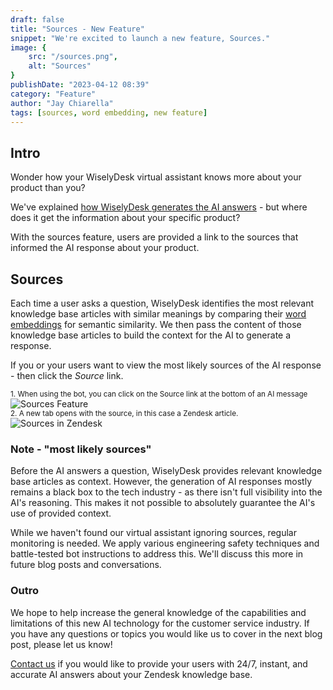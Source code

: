 ```yaml
---
draft: false
title: "Sources - New Feature"
snippet: "We're excited to launch a new feature, Sources."
image: {
    src: "/sources.png",
    alt: "Sources"
}
publishDate: "2023-04-12 08:39"
category: "Feature"
author: "Jay Chiarella"
tags: [sources, word embedding, new feature]
---
```


## Intro 

Wonder how your WiselyDesk virtual assistant knows more about your product than you?

We've explained <a target="_blank" href="https://www.wiselydesk.com/blog/how-does-wiselydesk-generate-the-answers">how WiselyDesk generates the AI answers</a> - but where does it get the information about your specific product? 

With the sources feature, users are provided a link to the sources that informed the AI response about your product.

## Sources

Each time a user asks a question, WiselyDesk identifies the most relevant knowledge base articles with similar meanings by comparing their <a target="_blank" href="https://www.wiselydesk.com/blog/how-does-wiselydesk-generate-the-answers">word embeddings</a> for semantic similarity. We then pass the content of those knowledge base articles to build the context for the AI to generate a response. 

If you or your users want to view the most likely sources of the AI response - then click the *Source* link. 

<div class="text-center">
<sup >1. When using the bot, you can click on the Source link at the bottom of an AI message</sup>
</div>
<img src="/sources-ai-feature-wiselydesk.png" alt="Sources Feature" class="mb-1 rounded mt-0">

<div class="text-center mt-16">
<sup >2. A new tab opens with the source, in this case a Zendesk article.</sup>
</div>
<img src="/source-in-zendesk.png" alt="Sources in Zendesk" class="mb-1 rounded mt-0">

### Note - "most likely sources"

Before the AI answers a question, WiselyDesk provides relevant knowledge base articles as context. However, the generation of AI responses mostly remains a black box to the tech industry - as there isn't full visibility into the AI's reasoning. This makes it not possible to absolutely guarantee the AI's use of provided context.

While we haven't found our virtual assistant ignoring sources, regular monitoring is needed. We apply various engineering safety techniques and battle-tested bot instructions to address this. We'll discuss this more in future blog posts and conversations.

### Outro 

We hope to help increase the general knowledge of the capabilities and limitations of this new AI technology for the customer service industry. If you have any questions or topics you would like us to cover in the next blog post, please let us know!

<a target="_blank" href="https://www.wiselydesk.com/waitlist">Contact us</a> if you would like to provide your users with 24/7, instant, and accurate AI answers about your Zendesk knowledge base.



